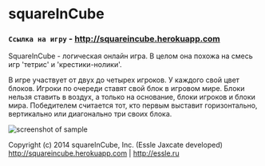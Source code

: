 # squareInCube
### `Ссылка на игру` - http://squareincube.herokuapp.com

SquareInCube - логическая онлайн игра. В целом она похожа на смесь игр 'тетрис' и 'крестики-нолики'.

В игре участвует от двух до четырех игроков. У каждого свой цвет блоков. Игроки по очереди ставят свой блок в игровом мире. Блоки нельзя ставить в воздух, а только на основание, блоки игроков и блоки мира. 
Победителем считается тот, кто первым выставит горизонтально, вертикально или диагонально три своих блока.

![screenshot of sample](http://s8.hostingkartinok.com/uploads/images/2016/08/c980abc4f9043c962795c27890a17aa0.jpg)

Copyright (c) 2014 squareInCube, Inc. (Essle Jaxcate developed) http://squareincube.herokuapp.com | http://essle.ru
